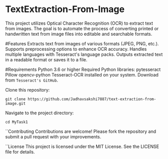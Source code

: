 # TextExtraction-From-Image
This project utilizes Optical Character Recognition (OCR) to extract text from images. The goal is to automate the process of converting printed or handwritten text from image files into editable and searchable formats. 

#Features
Extracts text from images of various formats (JPEG, PNG, etc.).
Supports preprocessing options to enhance OCR accuracy.
Handles multiple languages with Tesseract's language packs.
Outputs extracted text in a readable format or saves it to a file.

#Requirements
Python 3.6 or higher
Required Python libraries:
pytesseract
Pillow
opencv-python
Tesseract-OCR installed on your system. Download from ``Tesseract's GitHub``.

Clone this repository:

``git clone https://github.com/Jadhavsakshi7887/text-extraction-from-image.git``

Navigate to the project directory:

``cd MyTask1``

``Contributing
Contributions are welcome! Please fork the repository and submit a pull request with your improvements.

``License
This project is licensed under the MIT License. See the LICENSE file for details.

